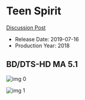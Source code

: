 # Teen Spirit

[Discussion Post](https://www.avsforum.com/threads/bass-eq-for-filtered-movies.2995212/post-58322860)

* Release Date: 2019-07-16
* Production Year: 2018

## BD/DTS-HD MA 5.1

![img 0](https://i.imgur.com/2uPqr66.jpg)

![img 1](https://i.imgur.com/rTOCG5W.jpg)

